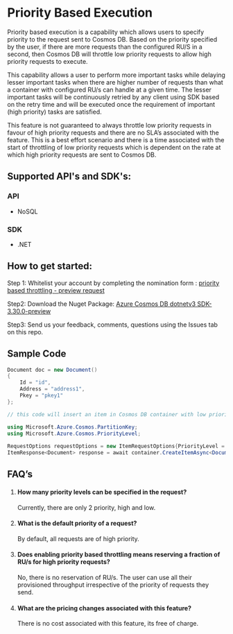 # Priority Based Execution

Priority based execution is a capability which allows users to specify priority to the request sent to Cosmos DB. Based on the priority specified by the user, if there are more requests than the configured RU/S in a second, then Cosmos DB will throttle low priority requests to allow high priority requests to execute. 

This capability allows a user to perform more important tasks while delaying lesser important tasks when there are higher number of requests than what a container with configured RU/s can handle at a given time. The lesser important tasks will be continuously retried by any client using SDK based on the retry time and will be executed once the requirement of important (high priority) tasks are satisfied. 

This feature is not guaranteed to always throttle low priority requests in favour of high priority requests and there are no SLA’s associated with the feature. This is a best effort scenario and there is a time associated with the start of throttling of low priority requests which is dependent on the rate at which high priority requests are sent to Cosmos DB. 

## Supported API's and SDK's:
### API
- NoSQL
### SDK
- .NET

## How to get started: 
Step 1: Whitelist your account by completing the nomination form : [priority based throttling - preview request](https://forms.microsoft.com/Pages/ResponsePage.aspx?id=v4j5cvGGr0GRqy180BHbR_kUn4g8ufhFjXbbwUF1gXFUMUQzUzFZSVkzODRSRkxXM0RKVDNUSDBGNi4u)

Step2: Download the Nuget Package: [Azure Cosmos DB dotnetv3 SDK- 3.30.0-preview](https://www.nuget.org/packages/Microsoft.Azure.Cosmos/3.33.0-preview)

Step3: Send us your feedback, comments, questions using the Issues tab on this repo. 

## Sample Code

```C#
Document doc = new Document() 
{ 
    Id = "id", 
    Address = "address1", 
    Pkey = "pkey1" 
}; 

// this code will insert an item in Cosmos DB container with low priority

using Microsoft.Azure.Cosmos.PartitionKey;
using Microsoft.Azure.Cosmos.PriorityLevel;
 
RequestOptions requestOptions = new ItemRequestOptions{PriorityLevel = PriorityLevel.Low};
ItemResponse<Document> response = await container.CreateItemAsync<Document(doc, new PartitionKey("pkey1"), requestOptions); 
```

## FAQ’s 

1. #### How many priority levels can be specified in the request?<br/>
    Currently, there are only 2 priority, high and low. 

2. #### What is the default priority of a request?<br/>
   By default, all requests are of high priority. 

3. #### Does enabling priority based throttling means reserving a fraction of RU/s for high priority requests?<br/>
   No, there is no reservation of RU/s. The user can use all their provisioned throughput irrespective of the priority of requests they send.  

4. #### What are the pricing changes associated with this feature?<br/>
   There is no cost associated with this feature, its free of charge. 
   
   
